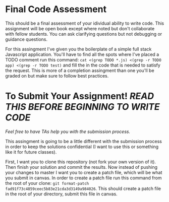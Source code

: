 # Final Code Assessment

This should be a final assessment of your idividual ability to write code. 
This assignment will be open book except where noted but don't collaborate with
fellow students. You can ask clarifying questions but not debugging or guidance
questions.

For this assingment I've given you the boilerplate of a simple full stack
Javascript application. You'll have to find all the spots where I've placed a
TODO comment run this command: `cat <(grep TODO *.js) <(grep -r TODO app) <(grep -r TODO test)` 
and fill the in the code that is needed to satisfy the request. This is more of 
a completion assingment than one you'll be graded on but make sure to follow 
best practices.

# To Submit Your Assignment! *READ THIS BEFORE BEGINNING TO WRITE CODE*
*Feel free to have TAs help you with the submission process.*

This assingment is going to be a little different with the submission process
in order to keep the solutions confidential (I want to use this or something
like it for future classes).

First, I want you to clone this repository (not fork your own version of it).
Then finish your solution and commit the results. Now instead of pushing your
changes to master I want you to create a patch file, which will be what you
submit in canvas. In order to create a patch file run this command from the root
of your clone: `git format-patch fad91f73c4859ceec5b83e21cda3d3149a984026`. 
This should create a patch file in the root of your directory, submit this file 
in canvas.
